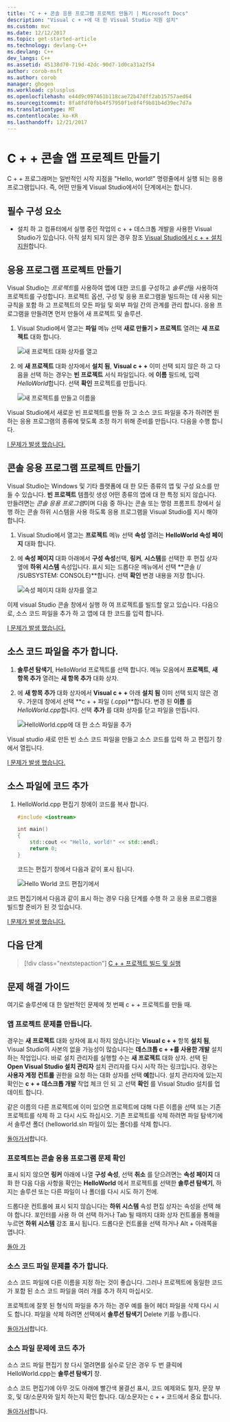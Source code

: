```yaml
---
title: "C + + 콘솔 응용 프로그램 프로젝트 만들기 | Microsoft Docs"
description: "Visual c + +에 대 한 Visual Studio 지원 설치"
ms.custom: mvc
ms.date: 12/12/2017
ms.topic: get-started-article
ms.technology: devlang-C++
ms.devlang: C++
dev_langs: C++
ms.assetid: 45138d70-719d-42dc-90d7-1d0ca31a2f54
author: corob-msft
ms.author: corob
manager: ghogen
ms.workload: cplusplus
ms.openlocfilehash: e44d9c097461b118cae72b47dff2ab15757aed64
ms.sourcegitcommit: 8fa8fdf0fbb4f57950f1e8f4f9b81b4d39ec7d7a
ms.translationtype: MT
ms.contentlocale: ko-KR
ms.lasthandoff: 12/21/2017
---
```

# <a name="create-a-c-console-app-project"></a>C + + 콘솔 앱 프로젝트 만들기

C + + 프로그래머는 일반적인 시작 지점을 "Hello, world!" 명령줄에서 실행 되는 응용 프로그램입니다. 즉, 어떤 만들게 Visual Studio에서이 단계에서는 합니다.

## <a name="prerequisites"></a>필수 구성 요소

- 설치 하 고 컴퓨터에서 실행 중인 작업의 c + + 데스크톱 개발을 사용한 Visual Studio가 있습니다. 아직 설치 되지 않은 경우 참조 [Visual Studio에서 c + + 설치 지원](../build/vscpp-step-0-installation.md)합니다.

## <a name="create-your-app-project"></a>응용 프로그램 프로젝트 만들기

Visual Studio는 *프로젝트*를 사용하여 앱에 대한 코드를 구성하고 *솔루션*을 사용하여 프로젝트를 구성합니다. 프로젝트 옵션, 구성 및 응용 프로그램을 빌드하는 데 사용 되는 규칙을 포함 하 고 프로젝트의 모든 파일 및 외부 파일 간의 관계를 관리 합니다. 응용 프로그램을 만들려면 먼저 만들어 새 프로젝트 및 솔루션.

1. Visual Studio에서 열고는 **파일** 메뉴 선택 **새로 만들기 > 프로젝트** 열려는 **새 프로젝트** 대화 합니다.

   ![새 프로젝트 대화 상자를 열고](../build/media/vscpp-file-new-project.gif "새 프로젝트 대화 상자를 열려면")

1. 에 **새 프로젝트** 대화 상자에서 **설치 됨**, **Visual c + +** 이미 선택 되지 않은 하 고 다음을 선택 하는 경우는 **빈 프로젝트** 서식 파일입니다. 에 **이름** 필드에, 입력 *HelloWorld*합니다. 선택 **확인** 프로젝트를 만듭니다.

   ![새 프로젝트를 만들고 이름을](../build/media/vscpp-concierge-project-name-callouts.png "이름을 새 프로젝트를 만듭니다")

Visual Studio에서 새로운 빈 프로젝트를 만들 하 고 소스 코드 파일을 추가 하려면 원하는 응용 프로그램의 종류에 맞도록 조정 하기 위해 준비를 만듭니다. 다음을 수행 합니다.

[I 문제가 발생 했습니다.](#create-your-app-project-issues)

## <a name="make-your-project-a-console-app"></a>콘솔 응용 프로그램 프로젝트 만들기

Visual Studio는 Windows 및 기타 플랫폼에 대 한 모든 종류의 앱 및 구성 요소를 만들 수 있습니다. **빈 프로젝트** 템플릿 생성 어떤 종류의 앱에 대 한 특정 되지 않습니다. 만들려면는 *콘솔 응용 프로그램*이며 다음 중 하나는 콘솔 또는 명령 프롬프트 창에서 실행 하는 콘솔 하위 시스템을 사용 하도록 응용 프로그램을 Visual Studio를 지시 해야 합니다.

1. Visual Studio에서 열고는 **프로젝트** 메뉴 선택 **속성** 열려는 **HelloWorld 속성 페이지** 대화 합니다.

1. 에 **속성 페이지** 대화 아래에서 **구성 속성**선택, **링커**, **시스템**를 선택한 후 편집 상자 옆에 **하위 시스템** 속성입니다. 표시 되는 드롭다운 메뉴에서 선택 **콘솔 (/ /SUBSYSTEM: CONSOLE)**합니다. 선택 **확인** 변경 내용을 저장 합니다.

   ![속성 페이지 대화 상자를 열고](../build/media/vscpp-properties-linker-subsystem.gif "속성 페이지 대화 상자를 열려면")

이제 visual Studio 콘솔 창에서 실행 하 여 프로젝트를 빌드할 알고 있습니다. 다음으로, 소스 코드 파일을 추가 하 고 앱에 대 한 코드를 입력 합니다.

[I 문제가 발생 했습니다.](#make-your-project-a-console-app-issues)

## <a name="add-a-source-code-file"></a>소스 코드 파일을 추가 합니다.

1. **솔루션 탐색기**, HelloWorld 프로젝트를 선택 합니다. 메뉴 모음에서 **프로젝트**, **새 항목 추가** 열려는 **새 항목 추가** 대화 상자.

1. 에 **새 항목 추가** 대화 상자에서 **Visual c + +** 아래 **설치 됨** 이미 선택 되지 않은 경우. 가운데 창에서 선택 **c + + 파일 (.cpp)**합니다. 변경 된 **이름** 를 *HelloWorld.cpp*합니다. 선택 **추가** 를 대화 상자를 닫고 파일을 만듭니다.

   ![HelloWorld.cpp에 대 한 소스 파일을 추가](../build/media/vscpp-add-new-item.gif "HelloWorld.cpp에 대 한 소스 파일을 추가 합니다.")

Visual studio 새로 만든 빈 소스 코드 파일을 만들고 소스 코드를 입력 하 고 편집기 창에서 열립니다.

[I 문제가 발생 했습니다.](#add-a-source-code-file-issues)

## <a name="add-code-to-the-source-file"></a>소스 파일에 코드 추가

1. HelloWorld.cpp 편집기 창에이 코드를 복사 합니다.

   ```cpp
   #include <iostream>

   int main()
   {
       std::cout << "Hello, world!" << std::endl;
       return 0;
   }
   ```

   코드는 편집기 창에서 다음과 같이 표시 됩니다.

   ![Hello World 코드 편집기에서](../build/media/vscpp-hello-world-editor.png "Hello World 코드 편집기에서")

코드 편집기에서 다음과 같이 표시 하는 경우 다음 단계를 수행 하 고 응용 프로그램을 빌드할 준비가 된 것 있습니다.

[I 문제가 발생 했습니다.](#add-a-source-code-file-issues)

## <a name="next-steps"></a>다음 단계

> [!div class="nextstepaction"]
> [C + + 프로젝트 빌드 및 실행](vscpp-step-2-build.md)

## <a name="troubleshooting-guide"></a>문제 해결 가이드

여기로 솔루션에 대 한 일반적인 문제에 첫 번째 c + + 프로젝트를 만들 때.

### <a name="create-your-app-project-issues"></a>앱 프로젝트 문제를 만듭니다.

경우는 **새 프로젝트** 대화 상자에 표시 하지 않습니다는 **Visual c + +** 항목 **설치 됨**, Visual Studio의 사본의 없을 가능성이 많습니다는 **데스크톱 c + +를 사용한 개발** 설치 하는 작업입니다. 바로 설치 관리자를 실행할 수는 **새 프로젝트** 대화 상자. 선택 된 **Open Visual Studio 설치 관리자** 설치 관리자를 다시 시작 하는 링크입니다. 경우는 **사용자 계정 컨트롤** 권한을 요청 하는 대화 상자를 선택 **예**합니다. 설치 관리자에 있는지 확인는 **c + + 데스크톱 개발** 작업 체크 인 되 고 선택 **확인** 를 Visual Studio 설치를 업데이트 합니다.

같은 이름의 다른 프로젝트에 이미 있으면 프로젝트에 대해 다른 이름을 선택 또는 기존 프로젝트를 삭제 하 고 다시 시도 하십시오. 기존 프로젝트를 삭제 하려면 파일 탐색기에서 솔루션 폴더 (helloworld.sln 파일이 있는 폴더)를 삭제 합니다.

[돌아가서](#create-your-app-project)합니다.

### <a name="make-your-project-a-console-app-issues"></a>프로젝트는 콘솔 응용 프로그램 문제 확인

표시 되지 않으면 **링커** 아래에 나열 **구성 속성**, 선택 **취소** 를 닫으려면는 **속성 페이지** 대화 한 다음 다음 사항을 확인는 **HelloWorld** 에서 프로젝트를 선택한 **솔루션 탐색기**, 하지는 솔루션 또는 다른 파일이 나 폴더를 다시 시도 하기 전에.

드롭다운 컨트롤에 표시 되지 않습니다는 **하위 시스템** 속성 편집 상자는 속성을 선택 해야 합니다. 포인터를 사용 하 여 선택 하거나 Tab 될 때까지 대화 상자 컨트롤을 통해을 누르면 **하위 시스템** 강조 표시 됩니다. 드롭다운 컨트롤을 선택 하거나 Alt + 아래쪽을 엽니다.

[돌아 가](#make-your-project-a-console-app)

### <a name="add-a-source-code-file-issues"></a>소스 코드 파일 문제를 추가 합니다.

소스 코드 파일에 다른 이름을 지정 하는 것이 좋습니다. 그러나 프로젝트에 동일한 코드가 포함 된 소스 코드 파일을 여러 개를 추가 하지 마십시오.

프로젝트에 잘못 된 형식의 파일을 추가 하는 경우 예를 들어 헤더 파일을 삭제 다시 시도 합니다. 파일을 삭제 하려면 선택에서 **솔루션 탐색기** Delete 키를 누릅니다.

[돌아가서](#add-a-source-code-file)합니다.

### <a name="add-code-to-the-source-file-issues"></a>소스 파일 문제에 코드 추가

소스 코드 파일 편집기 창 다시 열려면를 실수로 닫은 경우 두 번 클릭에 HelloWorld.cpp는 **솔루션 탐색기** 창.

소스 코드 편집기에 아무 것도 아래에 빨간색 물결선 표시, 코드 예제와도 철자, 문장 부호, 및 대/소문자와 일치 하는지 확인 합니다. 대/소문자는 c + + 코드에서 중요 합니다.

[돌아가서](#add-code-to-the-source-file)합니다.

<iframe src="" height="0" width="0" frameborder="0" name="frameTarget" />